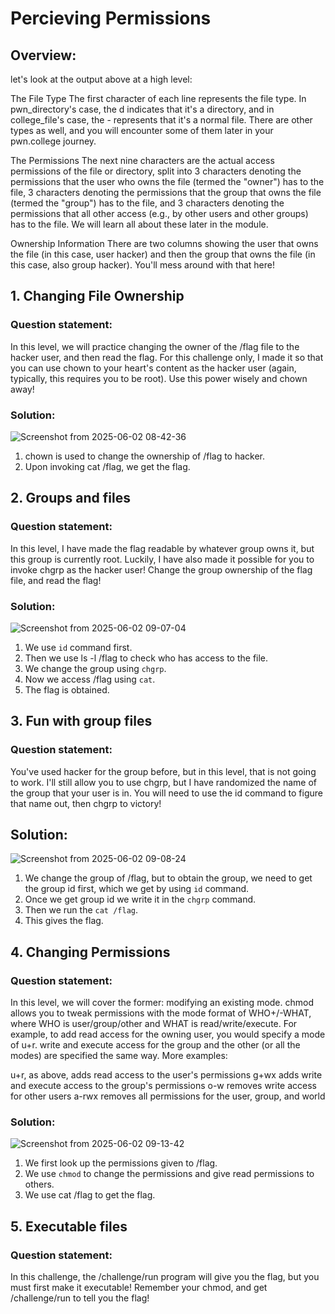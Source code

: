# Percieving Permissions
## Overview:
let's look at the output above at a high level:

The File Type
The first character of each line represents the file type. In pwn_directory's case, the d indicates that it's a directory, and in college_file's case, the - represents that it's a normal file. There are other types as well, and you will encounter some of them later in your pwn.college journey.

The Permissions
The next nine characters are the actual access permissions of the file or directory, split into 3 characters denoting the permissions that the user who owns the file (termed the "owner") has to the file, 3 characters denoting the permissions that the group that owns the file (termed the "group") has to the file, and 3 characters denoting the permissions that all other access (e.g., by other users and other groups) has to the file. We will learn all about these later in the module.

Ownership Information
There are two columns showing the user that owns the file (in this case, user hacker) and then the group that owns the file (in this case, also group hacker). You'll mess around with that here!

## 1. Changing File Ownership
### Question statement:
In this level, we will practice changing the owner of the /flag file to the hacker user, and then read the flag. For this challenge only, I made it so that you can use chown to your heart's content as the hacker user (again, typically, this requires you to be root). Use this power wisely and chown away!

### Solution:
![Screenshot from 2025-06-02 08-42-36](https://github.com/user-attachments/assets/3b52bfc9-69b5-4728-a6ec-e73b0ba0384b)
1. chown is used to change the ownership of /flag to hacker.
2. Upon invoking cat /flag, we get the flag.

## 2. Groups and files
### Question statement:
In this level, I have made the flag readable by whatever group owns it, but this group is currently root. Luckily, I have also made it possible for you to invoke chgrp as the hacker user! Change the group ownership of the flag file, and read the flag!

### Solution:
![Screenshot from 2025-06-02 09-07-04](https://github.com/user-attachments/assets/7ee9364e-1cff-49c0-993e-9edd29dcaa19)
1. We use ```id``` command first.
2. Then we use ls -l /flag to check who has access to the file.
3. We change the group using ```chgrp```.
4. Now we access /flag using ```cat```.
5. The flag is obtained.

## 3. Fun with group files
### Question statement:
You've used hacker for the group before, but in this level, that is not going to work. I'll still allow you to use chgrp, but I have randomized the name of the group that your user is in. You will need to use the id command to figure that name out, then chgrp to victory!

## Solution:
![Screenshot from 2025-06-02 09-08-24](https://github.com/user-attachments/assets/cfbd726a-55ab-4535-8bee-04766beabde7)
1. We change the group of /flag, but to obtain the group, we need to get the group id first, which we get by using ```id``` command.
2. Once we get group id we write it in the ```chgrp``` command.
3. Then we run the ```cat /flag```.
4. This gives the flag.

## 4. Changing Permissions
### Question statement:
In this level, we will cover the former: modifying an existing mode. chmod allows you to tweak permissions with the mode format of WHO+/-WHAT, where WHO is user/group/other and WHAT is read/write/execute. For example, to add read access for the owning user, you would specify a mode of u+r. write and execute access for the group and the other (or all the modes) are specified the same way. More examples:

u+r, as above, adds read access to the user's permissions
g+wx adds write and execute access to the group's permissions
o-w removes write access for other users
a-rwx removes all permissions for the user, group, and world

### Solution:
![Screenshot from 2025-06-02 09-13-42](https://github.com/user-attachments/assets/21234d76-5a98-4889-aaad-e54ad35f9b9a)
1. We first look up the permissions given to /flag.
2. We use ```chmod``` to change the permissions and give read permissions to others.
3. We use cat /flag to get the flag.

## 5. Executable files
### Question statement:
In this challenge, the /challenge/run program will give you the flag, but you must first make it executable! Remember your chmod, and get /challenge/run to tell you the flag!
